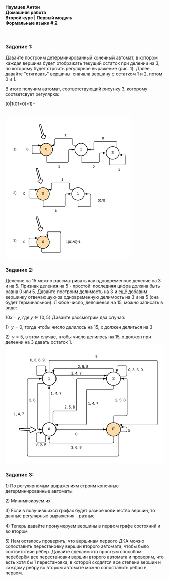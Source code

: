 
<b>
Наумцев Антон <br/>
Домашняя работа <br/>
Второй курс | Первый модуль <br/>
Формальные языки # 2 <br/>  
</b>
<br/>
<br/>
<h3>Задание 1:</h3>
Давайте построим детерминированный конечный автомат, в котором каждая вершина будет отображать текущий остаток при делении на 3, по которому будет строить регулярное выражение (рис. 1). Далее давайте "стягивать" вершины: сначала вершину с остатком 1 и 2, потом 0 и 1.

В итоге получим автомат, соответствующий рисунку 3, которому соответсвует регулярка: 

(0|1(01*0)*1)+ 
 


<br/>
<img src="images/b2814233dfe22ac1ccb2a419bb00f6f154860d7b6e1fe6796dcc96a2da8877dd.png" alt="drawing" style="width:400px;"/>
<br/>
<h3>Задание 2:</h3>
Деление на 15 можно рассматривать как одновременное деление на 3 и на 5. Признак деления на 5 - простой: последняя цифра должна быть равна 0 или 5.
Давайте построим делимость на 3 и ещё добавим вершинку отвечающую за одновременную делимость на 3 и на 5 (она будет терминальной).
Любое число, делящееся на 15, можно записать в виде: 

$10x + y , \;\text{где} \; y \in \{0, 5\}$
Давайте рассмотрим два случая:


1\) $\;y = 0$, тогда чтобы число делилось на 15, x должен делиться на 3

2\) $\;y = 5$, в этом случае, чтобы число делилось на 15, x должен при делении на 3 давать остаток 1.
<img src="images/3b709f5eae4e750232f839b40876ecfe51c6f52d066195645b31bd22379f35fb.png" alt="drawing" style="width:600px;"/>
<br/>

<h3>Задание 3:</h3>

1\) По регулярномым выражениям строим конечные детерминированные автоматы

2\) Минимизируем их

3\) Если в получившихся графах будет разное количество вершин, то данные регулярные выражения - разные

4\) Теперь давайте пронумеруем вершины в первом графе состояний и во втором

5\) Нам осталось проверить, что вершинам первого ДКА можно сопоставить перестановку вершин второго автомата, чтобы было соответствие рёбер.  Давайте сделаем это простым способом: переберём все перестановки вершин второго автомата и проверим, что есть хотя бы 1 перестановка, в которой сходятся все степени вершин и каждому ребру во втором автомате можно сопоставить ребро в первом.

